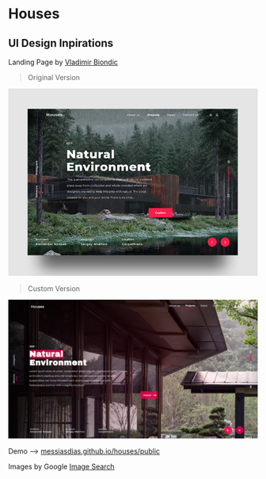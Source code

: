 # Houses 
## UI Design Inpirations

Landing Page by [Vladimir Biondic](https://collectui.com/designers/Biondic)



> Original Version

![Screenshot Original](public/assets/img/houses-ui-large.jpeg "Screenshot Original")



> Custom Version

![Screenshot Custom](public/assets/img/screenshot.png "Screenshot Custom")

Demo --> 
[messiasdias.github.io/houses/public](https://messiasdias.github.io/houses/public)


Images by Google [Image Search ](https://www.google.com/url?sa=i&source=images&cd=&cad=rja&uact=8&ved=2ahUKEwjhi5_bnaznAhW5E7kGHXUYCXMQjhx6BAgBEAI&url=https%3A%2F%2Fwww.archdaily.com.br%2Fbr%2F930061%2Fcasa-deqing-living-lacime-architects%2F5ddd2a143312fd73860002e8-deqing-living-house-lacime-architects-photo&psig=AOvVaw1ef4-ED-beEG-03JMuzkMY&ust=1580504900184445)